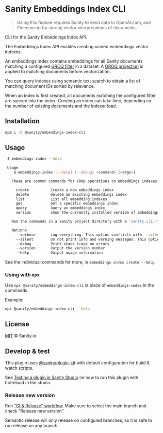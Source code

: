 # Sanity Embeddings Index CLI

> Using this feature requires Sanity to send data to OpenAI.com, and Pinecone.io for storing vector interpretations of documents.

CLI for the Sanity Embeddings Index API.

The Embeddings Index API enables creating named embeddings vector indexes.

An embeddings index contains embeddings for all Sanity documents matching a configured [GROQ filter](https://www.sanity.io/docs/how-queries-work) in a dataset.
A [GROQ projection](https://www.sanity.io/docs/query-cheat-sheet) is applied to matching documents before vectorization.

You can query indexes using semantic text search to obtain a list of matching document IDs sorted by relevance.

When an index is first created, all documents matching the configured filter are synced into the index.
Creating an index can take time, depending on the number of existing documents and the indexer load.

## Installation

```sh
npm i -D @sanity/embeddings-index-cli
```
## Usage

```bash
 $ embeddings-index --help
 
 Usage
    $ embeddings-index [--help] [--debug] <command> [<args>]

   These are common commands for CRUD operations on embeddings indexes:

     create          Create a new embeddings index
     delete          Delete an existing embeddings index
     list            List all embedding indexes
     get             Get a specific embeddings index
     query           Query an embeddings index
     version         Show the currently installed version of Embeddings Index CLI

   Run the commands in a Sanity project directory with a 'sanity.cli.(ts|js)' file.

   Options
     --verbose       Log everything. This option conflicts with --silent
     --silent        Do not print info and warning messages. This option conflicts with --verbose
     --debug         Print stack trace on errors
     --version       Output the version number
     --help          Output usage information
```

See the individual commands for more, ie `embeddings-index create --help`.

### Using with `npx`

Use `npx @sanity/embeddings-index-cli` in place of `embeddings-index` in the commands.

Example:
```bash
npx @sanity/embeddings-index-cli --help
```

## License

[MIT](LICENSE) © Sanity.io



## Develop & test

This plugin uses [@sanity/plugin-kit](https://github.com/sanity-io/plugin-kit)
with default configuration for build & watch scripts.

See [Testing a plugin in Sanity Studio](https://github.com/sanity-io/plugin-kit#testing-a-plugin-in-sanity-studio)
on how to run this plugin with hotreload in the studio.

### Release new version

Run ["CI & Release" workflow](https://github.com/sanity-io/embeddings-index-cli/actions/workflows/main.yml).
Make sure to select the main branch and check "Release new version".

Semantic release will only release on configured branches, so it is safe to run release on any branch.
